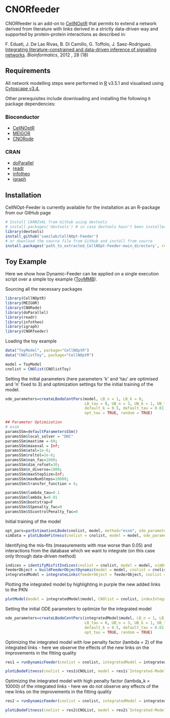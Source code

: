 # CNORfeeder

CNORfeeder is an add-on to [CellNOptR](www.cellnopt.org) that permits to extend
a network derived from literature with links derived in a strictly data-driven 
way and supported by protein-protein interactions as described in:

F. Eduati, J. De Las Rivas, B. Di Camillo, G. Toffolo, J. Saez-Rodriguez. [Integrating literature-constrained and data-driven inference of signalling networks](http://bioinformatics.oxfordjournals.org/content/28/18/2311). *Bioinformatics*, 2012 , 28 (18)

## Requirements

All network modelling steps were performed in [R](https://www.r-project.org/) v3.5.1 and visualised using [Cytoscape v3.4.](http://chianti.ucsd.edu/cytoscape-3.4.0/)

Other prerequisites include downloading and installing the following `R` package dependencies:

### Bioconductor

+ [CellNOptR](https://bioconductor.org/packages/release/bioc/html/CellNOptR.html)
+ [MEIGOR](https://www.bioconductor.org/packages/release/bioc/html/MEIGOR.html)
+ [CNORode](https://github.com/saezlab/CNORode)

### CRAN
+ [doParallel](https://cran.r-project.org/web/packages/doParallel/index.html)
+ [readr](https://cran.r-project.org/web/packages/readr/index.html)
+ [infotheo](https://cran.r-project.org/web/packages/infotheo/index.html)
+ [igraph](https://cran.r-project.org/web/packages/igraph/index.html)

## Installation
CellNOpt-Feeder is currently available for the installation as an R-package from our GitHub page

```R
# Install CARNIVAL from Github using devtools
# install.packages('devtools') # in case devtools hasn't been installed
library(devtools)
install_github('saezlab/CellNOpt-Feeder')
# or download the source file from GitHub and install from source
install.packages('path_to_extracted_CellNOpt-Feeder-main_directory', repos = NULL, type="source")
```

## Toy Example
Here we show how Dynamic-Feeder can be applied on a single execution script over a simple toy example ([ToyMMB](http://www.bioconductor.org/packages/release/bioc/html/CellNOptR.html)).

Sourcing all the necessary packages
```R
library(CellNOptR)
library(MEIGOR)
library(CNORode)
library(doParallel)
library(readr)
library(infotheo)
library(igraph)
library(CNORfeeder)
```

Loading the toy example
```R
data("ToyModel", package="CellNOptR")
data("CNOlistToy", package="CellNOptR")

model = ToyModel
cnolist = CNOlist(CNOlistToy)
```

Setting the initial parameters (here parameters 'k' and 'tau' are optimised and 'n' fixed to 3) and optimization settings for the initial training of the model.
```R
ode_parameters=createLBodeContPars(model, LB_n = 1, LB_k = 0,
                                   LB_tau = 0, UB_n = 3, UB_k = 1, UB_tau = 1, default_n = 3,
                                   default_k = 0.5, default_tau = 0.01, opt_n = FALSE, opt_k = TRUE,
                                   opt_tau = TRUE, random = TRUE)

## Parameter Optimization
# essm
paramsSSm=defaultParametersSSm()
paramsSSm$local_solver = "DHC"
paramsSSm$maxtime = 60;
paramsSSm$maxeval = Inf;
paramsSSm$atol=1e-6;
paramsSSm$reltol=1e-6;
paramsSSm$nan_fac=1000;
paramsSSm$dim_refset=30;
paramsSSm$n_diverse=1000;
paramsSSm$maxStepSize=Inf;
paramsSSm$maxNumSteps=10000;
paramsSSm$transfer_function = 4;

paramsSSm$lambda_tau=0.1
paramsSSm$lambda_k=0.01
paramsSSm$bootstrap=F
paramsSSm$SSpenalty_fac=0
paramsSSm$SScontrolPenalty_fac=0
```

Initial training of the model
```R
opt_pars=parEstimationLBode(cnolist, model, method="essm", ode_parameters=ode_parameters, paramsSSm=paramsSSm)
simData = plotLBodeFitness(cnolist = cnolist, model = model, ode_parameters = opt_pars, transfer_function = 4)
```

Identifying the mis-fits (measurements with mse worse than 0.05) and interactions from the database which we want to integrate (on this case only through data-driven method)
```R
indices = identifyMisfitIndices(cnolist = cnolist, model = model, simData = simData, mseThresh = 0.05)
feederObject = buildFeederObjectDynamic(model = model, cnolist = cnolist, indices = indices, database = NULL, DDN = TRUE)
integratedModel = integrateLinks(feederObject = feederObject, cnolist = cnolist)
```

Plotting the integrated model by highlighting in purple the new added links to the PKN
```R
plotModel(model = integratedModel$model, CNOlist = cnolist, indexIntegr = integratedModel$integLinksIdx)
```

Setting the initial ODE parameters to optimize for the integrated model
```R
ode_parameters=createLBodeContPars(integratedModel$model, LB_n = 1, LB_k = 0,
                                   LB_tau = 0, UB_n = 3, UB_k = 1, UB_tau = 1, default_n = 3,
                                   default_k = 0.5, default_tau = 0.01, opt_n = FALSE, opt_k = TRUE,
                                   opt_tau = TRUE, random = TRUE)

```

Optimizing the integrated model with low penalty factor (lambda = 2) of the integrated links - here we observe the effects of the new links on the improvements in the fitting quality
```R
res1 = runDynamicFeeder(cnolist = cnolist, integratedModel = integratedModel, ode_parameters = ode_parameters, paramsSSm = paramsSSm, penFactor_k = 2)

plotLBodeFitness(cnolist = res1$CNOList, model = res1$`Integrated-Model`$model, ode_parameters = res1$Parameters, transfer_function = 4)
```

Optimizing the integrated model with high penalty factor (lambda_k = 10000) of the integrated links - here we do not observe any effects of the new links on the improvements in the fitting quality
```R
res2 = runDynamicFeeder(cnolist = cnolist, integratedModel = integratedModel, ode_parameters = ode_parameters, penFactor_k = 10000, paramsSSm = paramsSSm)

plotLBodeFitness(cnolist = res2$CNOList, model = res2$`Integrated-Model`$model, ode_parameters = res2$Parameters, transfer_function = 4)
```
